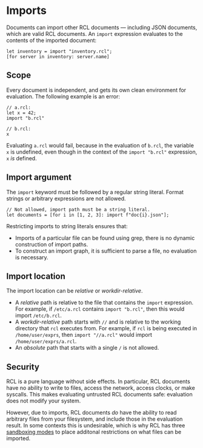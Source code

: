 # Imports

Documents can import other <abbr>RCL</abbr> documents — including
<abbr>JSON</abbr> documents, which are valid <abbr>RCL</abbr> documents.
An `import` expression evaluates to the contents of the imported document:

```rcl
let inventory = import "inventory.rcl";
[for server in inventory: server.name]
```

## Scope

Every document is independent, and gets its own clean environment for
evaluation. The following example is an error:

```rcl
// a.rcl:
let x = 42;
import "b.rcl"

// b.rcl:
x
```

Evaluating `a.rcl` would fail, because in the evaluation of `b.rcl`, the
variable `x` is undefined, even though in the context of the `import "b.rcl"`
expression, `x` _is_ defined.

## Import argument

The `import` keyword must be followed by a regular string literal. Format
strings or arbitrary expressions are not allowed.

```rcl
// Not allowed, import path must be a string literal.
let documents = [for i in [1, 2, 3]: import f"doc{i}.json"];
```

Restricting imports to string literals ensures that:

 * Imports of a particular file can be found using grep, there is no dynamic
   construction of import paths.
 * To construct an import graph, it is sufficient to parse a file, no evaluation
   is necessary.

## Import location

The import location can be _relative_ or _workdir-relative_.

 * A _relative_ path is relative to the file that contains the `import`
   expression. For example, if `/etc/a.rcl` contains `import "b.rcl"`, then this
   would import `/etc/b.rcl`.
 * A _workdir-relative_ path starts with `//` and is relative to the working
   directory that `rcl` executes from. For example, if `rcl` is being executed
   in `/home/user/exprs`, then `import "//a.rcl"` would import
   `/home/user/exprs/a.rcl`.
 * An _absolute_ path that starts with a single `/` is not allowed.

## Security

RCL is a pure language without side effects. In particular, <abbr>RCL</abbr>
documents have no ability to write to files, access the network, access clocks,
or make syscalls. This makes evaluating untrusted <abbr>RCL</abbr> documents
safe: evaluation does not modify your system.

However, due to imports, <abbr>RCL</abbr> documents _do_ have the ability to
read arbitrary files from your filesystem, and include those in the evaluation
result. In some contexts this is undesirable, which is why <abbr>RCL</abbr> has
three [sandboxing modes](rcl_evaluate.md#-sandbox-mode) to place additonal
restrictions on what files can be imported.
